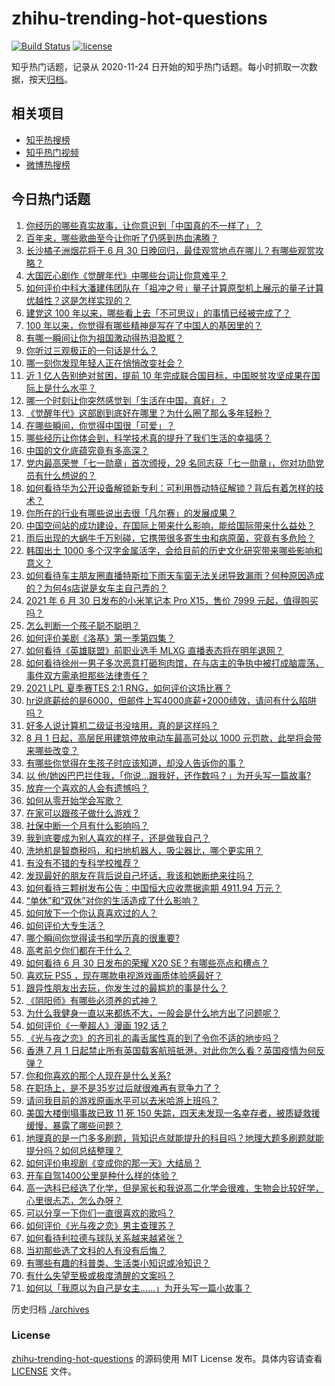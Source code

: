# zhihu-trending-hot-questions

[![Build Status](https://github.com/justjavac/zhihu-trending-hot-questions/workflows/ci/badge.svg?branch=master)](https://github.com/justjavac/zhihu-trending-hot-questions/actions)
[![license](https://img.shields.io/github/license/justjavac/zhihu-trending-hot-questions)](https://github.com/justjavac/zhihu-trending-hot-questions/blob/master/LICENSE)

知乎热门话题，记录从 2020-11-24 日开始的知乎热门话题。每小时抓取一次数据，按天[归档](./archives)。

## 相关项目

- [知乎热搜榜](https://github.com/justjavac/zhihu-trending-top-search)
- [知乎热门视频](https://github.com/justjavac/zhihu-trending-hot-video)
- [微博热搜榜](https://github.com/justjavac/weibo-trending-hot-search)

## 今日热门话题

<!-- BEGIN -->
<!-- 最后更新时间 Thu Jul 01 2021 04:02:01 GMT+0800 (China Standard Time) -->

1. [你经历的哪些真实故事，让你意识到「中国真的不一样了」？](https://www.zhihu.com/question/429896850)
2. [百年来，哪些歌曲至今让你听了仍感到热血沸腾？](https://www.zhihu.com/question/455864364)
3. [长沙橘子洲烟花将于 6 月 30
   日晚回归，最佳观赏地点在哪儿？有哪些观赏攻略？](https://www.zhihu.com/question/468494209)
4. [大国匠心剧作《觉醒年代》中哪些台词让你意难平？](https://www.zhihu.com/question/461299889)
5. [如何评价中科大潘建伟团队在「祖冲之号」量子计算原型机上展示的量子计算优越性？这是怎样实现的？](https://www.zhihu.com/question/468741820)
6. [建党这 100 年以来，哪些看上去「不可思议」的事情已经被完成了？](https://www.zhihu.com/question/468798487)
7. [100 年以来，你觉得有哪些精神是写在了中国人的基因里的？](https://www.zhihu.com/question/468804235)
8. [有哪一瞬间让你为祖国激动得热泪盈眶？](https://www.zhihu.com/question/276636947)
9. [你听过三观极正的一句话是什么？](https://www.zhihu.com/question/316797926)
10. [哪一刻你发现年轻人正在悄悄改变社会？](https://www.zhihu.com/question/447184915)
11. [近 1 亿人告别绝对贫困，提前 10
    年完成联合国目标，中国脱贫攻坚成果在国际上是什么水平？](https://www.zhihu.com/question/446264543)
12. [哪一个时刻让你突然感觉到「生活在中国，真好」？](https://www.zhihu.com/question/446990478)
13. [《觉醒年代》这部剧到底好在哪里？为什么圈了那么多年轻粉？](https://www.zhihu.com/question/459410613)
14. [在哪些瞬间，你觉得中国很「可爱」？](https://www.zhihu.com/question/455857255)
15. [哪些经历让你体会到，科学技术真的提升了我们生活的幸福感？](https://www.zhihu.com/question/459895565)
16. [中国的文化底蕴究竟有多高深？](https://www.zhihu.com/question/277040928)
17. [党内最高荣誉「七一勋章」首次颁授，29
    名同志获「七一勋章」，你对功勋党员有什么想说的？](https://www.zhihu.com/question/468683456)
18. [如何看待华为公开设备解锁新专利：可利用唇动特征解锁？背后有着怎样的技术？](https://www.zhihu.com/question/468759652)
19. [你所在的行业有哪些说出去很「凡尔赛」的发展成果？](https://www.zhihu.com/question/447184680)
20. [中国空间站的成功建设，在国际上带来什么影响，能给国际带来什么益处？](https://www.zhihu.com/question/465703732)
21. [雨后出现的大蜗牛千万别碰，它携带很多寄生虫和病原菌，究竟有多危险？](https://www.zhihu.com/question/468733508)
22. [韩国出土 1000
    多个汉字金属活字，会给目前的历史文化研究带来哪些影响和意义？](https://www.zhihu.com/question/468965792)
23. [如何看待车主朋友圈直播特斯拉下雨天车窗无法关闭导致漏雨？何种原因造成的？为何4s店说是女车主自己弄的？](https://www.zhihu.com/question/468832311)
24. [2021 年 6 月 30 日发布的小米笔记本 Pro X15，售价 7999
    元起，值得购买吗？](https://www.zhihu.com/question/469004337)
25. [怎么判断一个孩子聪不聪明？](https://www.zhihu.com/question/460441961)
26. [如何评价美剧《洛基》第一季第四集？](https://www.zhihu.com/question/468004011)
27. [如何看待《英雄联盟》前职业选手 MLXG 直播表态将在明年退网？](https://www.zhihu.com/question/466700437)
28. [如何看待徐州一男子多次恶意打砸狗肉馆，在与店主的争执中被打成脑震荡，事件双方需承担那些法律责任？](https://www.zhihu.com/question/467649024)
29. [2021 LPL 夏季赛TES 2:1
    RNG，如何评价这场比赛？](https://www.zhihu.com/question/469157245)
30. [hr说底薪给的是6000，但邮件上写4000底薪+2000绩效，请问有什么陷阱吗？](https://www.zhihu.com/question/279752230)
31. [好多人说计算机二级证书没啥用，真的是这样吗？](https://www.zhihu.com/question/432050455)
32. [8 月 1 日起，高层民用建筑停放电动车最高可处以 1000
    元罚款，此举将会带来哪些改变？](https://www.zhihu.com/question/469014496)
33. [有哪些你觉得在生孩子时应该知道，却没人告诉你的事？](https://www.zhihu.com/question/296368004)
34. [以
    他/她凶巴巴拦住我，「你说…跟我好，还作数吗？」为开头写一篇故事?](https://www.zhihu.com/question/468253321)
35. [放弃一个喜欢的人会有遗憾吗？](https://www.zhihu.com/question/467518860)
36. [如何从零开始学会写歌？](https://www.zhihu.com/question/20437561)
37. [在家可以跟孩子做什么游戏？](https://www.zhihu.com/question/391201046)
38. [社保中断一个月有什么影响吗？](https://www.zhihu.com/question/304891093)
39. [我到底要成为别人喜欢的样子，还是做我自己？](https://www.zhihu.com/question/460688669)
40. [洗地机是智商税吗，和扫地机器人，吸尘器比，哪个更实用？](https://www.zhihu.com/question/418512921)
41. [有没有不错的专科学校推荐？](https://www.zhihu.com/question/286133002)
42. [发现最好的朋友在背后说自己坏话，我该和她断绝来往吗？](https://www.zhihu.com/question/463316530)
43. [如何看待三颗树发布公告：中国恒大应收票据逾期 4911.94
    万元？](https://www.zhihu.com/question/468886248)
44. [“单休”和“双休”对你的生活造成了什么影响？](https://www.zhihu.com/question/464274735)
45. [如何放下一个你认真喜欢过的人？](https://www.zhihu.com/question/466673263)
46. [如何评价大专生活？](https://www.zhihu.com/question/295193493)
47. [哪个瞬间你觉得读书和学历真的很重要?](https://www.zhihu.com/question/466797792)
48. [高考前夕你们都在干什么？](https://www.zhihu.com/question/463928370)
49. [如何看待 6 月 30 日发布的荣耀 X20
    SE？有哪些亮点和槽点？](https://www.zhihu.com/question/468990859)
50. [喜欢玩 PS5 ，现在哪款电视游戏画质体验感最好？](https://www.zhihu.com/question/468443671)
51. [跟异性朋友出去玩，你发生过的最尴尬的事是什么？](https://www.zhihu.com/question/281832872)
52. [《阴阳师》有哪些必须养的式神？](https://www.zhihu.com/question/311961456)
53. [为什么我健身一直以来都练不大，一般会是什么地方出了问题呢？](https://www.zhihu.com/question/461175616)
54. [如何评价《一拳超人》漫画 192 话？](https://www.zhihu.com/question/468006367)
55. [《光与夜之恋》的齐司礼的毒舌属性真的到了令你不适的地步吗？](https://www.zhihu.com/question/468522825)
56. [香港 7 月 1
    日起禁止所有英国载客航班抵港，对此你怎么看？英国疫情为何反弹？](https://www.zhihu.com/question/468775842)
57. [你和你喜欢的那个人现在是什么关系?](https://www.zhihu.com/question/467896413)
58. [在职场上，是不是35岁过后就很难再有竞争力了？](https://www.zhihu.com/question/468346955)
59. [请问我目前的游戏原画水平可以去米哈游上班吗？](https://www.zhihu.com/question/441867303)
60. [美国大楼倒塌事故已致 11 死 150
    失踪，四天未发现一名幸存者，被质疑救援缓慢，暴露了哪些问题？](https://www.zhihu.com/question/468831412)
61. [地理真的是一门多多刷题，背知识点就能提升的科目吗？地理大题多刷题就能提分吗？如何总结整理？](https://www.zhihu.com/question/458351725)
62. [如何评价电视剧《变成你的那一天》大结局？](https://www.zhihu.com/question/468042255)
63. [开车自驾1400公里是种什么样的体验？](https://www.zhihu.com/question/465961379)
64. [高一选科已经选了化学，但是家长和我说高二化学会很难，生物会比较好学，心里很忐忑，怎么办呀？](https://www.zhihu.com/question/416822698)
65. [可以分享一下你们一直很喜欢的歌吗？](https://www.zhihu.com/question/466865043)
66. [如何评价《光与夜之恋》男主查理苏？](https://www.zhihu.com/question/466812225)
67. [如何看待利拉德与球队关系越来越紧张？](https://www.zhihu.com/question/468425818)
68. [当初那些选了文科的人有没有后悔？](https://www.zhihu.com/question/462661816)
69. [有哪些有趣的科普类、生活类小知识或冷知识？](https://www.zhihu.com/question/41128601)
70. [有什么失望至极或极度清醒的文案吗？](https://www.zhihu.com/question/465666518)
71. [如何以「我原以为自己是女主……」为开头写一篇小故事？](https://www.zhihu.com/question/465978427)

<!-- END -->

历史归档 [./archives](./archives)

### License

[zhihu-trending-hot-questions](https://github.com/justjavac/zhihu-trending-hot-questions)
的源码使用 MIT License 发布。具体内容请查看 [LICENSE](./LICENSE) 文件。
